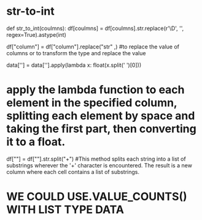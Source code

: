 # str-to-int

def str_to_int(coulmns):
  df[coulmns] = df[coulmns].str.replace(r'\D', '', regex=True).astype(int)

df["column"] = df["column"].replace("str" ,)
#to replace the value of columns
or
to transform the type and replace the value

data[''] = data[''].apply(lambda x: float(x.split(' ')[0]))
# apply the lambda function to each element in the specified column, splitting each element by space and taking the first part, then converting it to a float.

df[""] = df[""].str.split("+")
#This method splits each string into a list of substrings wherever the '+' character is encountered. The result is a new column where each cell contains a list of substrings.
 
 # WE COULD USE.VALUE_COUNTS() WITH LIST TYPE DATA

 
